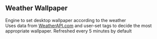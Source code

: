 ## Weather Wallpaper

Engine to set desktop wallpaper according to the weather  
Uses data from [WeatherAPI.com](https://weatherapi.com) and user-set tags to decide the most appropriate wallpaper. Refreshed every 5 minutes by default
